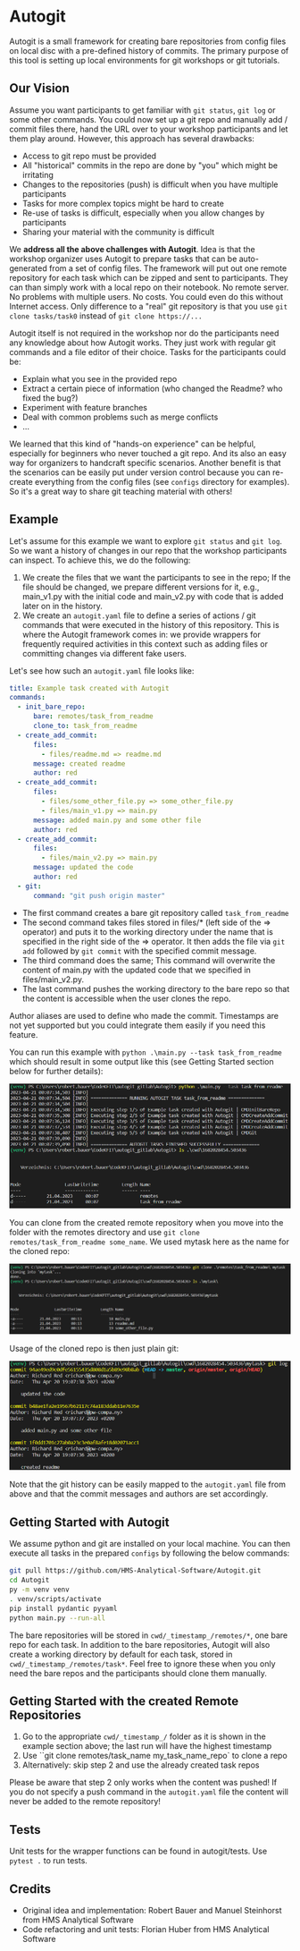 # Autogit

Autogit is a small framework for creating bare repositories from config files on
local disc with a pre-defined history of commits. The primary purpose of this tool
is setting up local environments for git workshops or git tutorials.

## Our Vision

Assume you want participants to get familiar with `git status`, `git log` or some other commands. You could now set up a git repo and manually add / commit files there, hand the URL over to your workshop participants and let them play around. However, this approach has several drawbacks:

- Access to git repo must be provided
- All "historical" commits in the repo are done by "you" which might be irritating
- Changes to the repositories (push) is difficult when you have multiple participants
- Tasks for more complex topics might be hard to create
- Re-use of tasks is difficult, especially when you allow changes by participants
- Sharing your material with the community is difficult

We **address all the above challenges with Autogit**.
Idea is that the workshop organizer uses Autogit to prepare tasks that can be
auto-generated from a set of config files. The framework will put out one remote repository
for each task which can be zipped and sent to participants. They can than simply work
with a local repo on their notebook. No remote server. No problems with multiple users.
No costs. You could even do this without Internet access. Only difference to a "real"
git repository is that you use `git clone tasks/task0` instead of `git clone https://...`

Autogit itself is not required in the workshop nor do the participants need any knowledge about how Autogit works. They just work with regular git commands and a file editor of their choice. Tasks for the participants could be:

- Explain what you see in the provided repo
- Extract a certain piece of information (who changed the Readme? who fixed the bug?)
- Experiment with feature branches
- Deal with common problems such as merge conflicts
- ...

We learned that this kind of "hands-on experience" can be helpful, especially for beginners who never touched a git repo. And its also an easy way for organizers to handcraft specific scenarios. Another benefit is that the scenarios can be easily put under version control because you can re-create everything from the config files (see `configs` directory for examples). So it's a great way to share git teaching material with others!

## Example

Let's assume for this example we want to explore `git status` and `git log`. So we want a history of changes in our repo that the workshop participants can inspect. To achieve this, we do the following:

1. We create the files that we want the participants to see in the repo; If the file should be changed, we prepare different versions for it, e.g., main_v1.py with the initial code and main_v2.py with code that is added later on in the history.
2. We create an `autogit.yaml` file to define a series of actions / git commands that were executed in the history of this repository. This is where the Autogit framework comes in: we provide wrappers for frequently required activities in this context such as adding files or committing changes via different fake users.

Let's see how such an `autogit.yaml` file looks like:

```yaml
title: Example task created with Autogit
commands:
  - init_bare_repo:
      bare: remotes/task_from_readme
      clone_to: task_from_readme
  - create_add_commit:
      files:
        - files/readme.md => readme.md
      message: created readme
      author: red
  - create_add_commit:
      files:
        - files/some_other_file.py => some_other_file.py
        - files/main_v1.py => main.py
      message: added main.py and some other file
      author: red
  - create_add_commit:
      files:
        - files/main_v2.py => main.py
      message: updated the code
      author: red
  - git:
      command: "git push origin master"
```

- The first command creates a bare git repository called `task_from_readme`
- The second command takes files stored in
  files/\* (left side of the => operator) and puts it to the working
  directory under the name that is specified in the right side of the => operator.
  It then adds the file via `git add` followed by `git commit` with the specified commit message.
- The third command does the same; This command will overwrite the content of main.py with
  the updated code that we specified in files/main_v2.py.
- The last command pushes the working directory to the bare repo so that the content
  is accessible when the user clones the repo.

Author aliases are used to define who made the commit.
Timestamps are not yet supported but you could integrate them easily if you need this feature.

You can run this example with `python .\main.py --task task_from_readme` which should result
in some output like this (see Getting Started section below for further details):

![Run Autogit](docs/readme_figure.png)

You can clone from the created remote repository when you move into the folder with the remotes directory and use `git clone remotes/task_from_readme some_name`. We used mytask here as the name for the cloned repo:

![Show Result](docs/readme_figure2.png)

Usage of the cloned repo is then just plain git:

![Use Cloned Repo](docs/readme_figure3.png)

Note that the git history can be easily mapped to the `autogit.yaml` file from above and that the commit messages and authors are set accordingly.

## Getting Started with Autogit

We assume python and git are installed on your local machine. You can then
execute all tasks in the prepared `configs` by following the below commands:

```bash
git pull https://github.com/HMS-Analytical-Software/Autogit.git
cd Autogit
py -m venv venv
. venv/scripts/activate
pip install pydantic pyyaml
python main.py --run-all
```

The bare repositories will be stored in `cwd/_timestamp_/remotes/*`, one bare repo for each task.
In addition to the bare repositories, Autogit will also create a working directory by default for each task, stored in `cwd/_timestamp_/remotes/task*`. Feel free to ignore these when you only need the bare repos and the participants should clone them manually.

## Getting Started with the created Remote Repositories

1. Go to the appropriate `cwd/_timestamp_/` folder as it is shown in the example section above; the last run will have the highest timestamp
2. Use ``git clone remotes/task_name my_task_name_repo` to clone a repo
3. Alternatively: skip step 2 and use the already created task repos

Please be aware that step 2 only works when the content was pushed! If you do not specify a
push command in the `autogit.yaml` file the content will never be added to the remote repository!

## Tests

Unit tests for the wrapper functions can be found in autogit/tests. Use `pytest .` to run tests.

## Credits

- Original idea and implementation: Robert Bauer and Manuel Steinhorst from HMS Analytical Software
- Code refactoring and unit tests: Florian Huber from HMS Analytical Software
